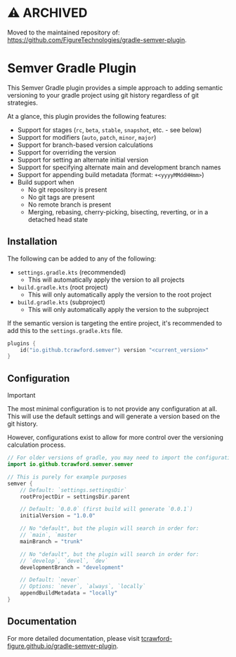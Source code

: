 # ⚠️ ARCHIVED

Moved to the maintained repository of: https://github.com/FigureTechnologies/gradle-semver-plugin. 

# Semver Gradle Plugin

This Semver Gradle plugin provides a simple approach to
adding semantic versioning to your gradle project using git
history regardless of git strategies.

At a glance, this plugin provides the following features:

- Support for stages (`rc`, `beta`, `stable`, `snapshot`, etc. - see below)
- Support for modifiers (`auto`, `patch`, `minor`, `major`)
- Support for branch-based version calculations
- Support for overriding the version
- Support for setting an alternate initial version
- Support for specifying alternate main and development branch names
- Support for appending build metadata (format: `+<yyyyMMddHHmm>`)
- Build support when
    - No git repository is present
    - No git tags are present
    - No remote branch is present
    - Merging, rebasing, cherry-picking, bisecting, reverting, or in a detached
      head state

## Installation

The following can be added to any of the following:

- `settings.gradle.kts` (recommended)
    - This will automatically apply the version to all projects
- `build.gradle.kts` (root project)
    - This will only automatically apply the version to the root project
- `build.gradle.kts` (subproject)
    - This will only automatically apply the version to the subproject

If the semantic version is targeting the entire project, it's recommended to add
this to the `settings.gradle.kts` file.

```kotlin
plugins {
    id("io.github.tcrawford.semver") version "<current_version>"
}
```

## Configuration

> [!IMPORTANT]
> The most minimal configuration is to not provide any configuration at all.
> This will use the default settings and will generate a version based on the
> git history.
>
> However, configurations exist to allow for more control over the versioning
> calculation process.

```kotlin
// For older versions of gradle, you may need to import the configuration method
import io.github.tcrawford.semver.semver

// This is purely for example purposes
semver {
    // Default: `settings.settingsDir`
    rootProjectDir = settingsDir.parent

    // Default: `0.0.0` (first build will generate `0.0.1`)
    initialVersion = "1.0.0"

    // No "default", but the plugin will search in order for:
    // `main`, `master
    mainBranch = "trunk"

    // No "default", but the plugin will search in order for:
    // `develop`, `devel`, `dev`
    developmentBranch = "development"

    // Default: `never`
    // Options: `never`, `always`, `locally`
    appendBuildMetadata = "locally"
}
```

## Documentation

For more detailed documentation, please
visit [tcrawford-figure.github.io/gradle-semver-plugin](https://tcrawford-figure.github.io/gradle-semver-plugin).
